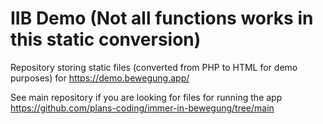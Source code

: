 # IIB Demo (Not all functions works in this static conversion)
Repository storing static files (converted from PHP to HTML for demo purposes) for https://demo.bewegung.app/

See main repository if you are looking for files for running the app https://github.com/plans-coding/immer-in-bewegung/tree/main
